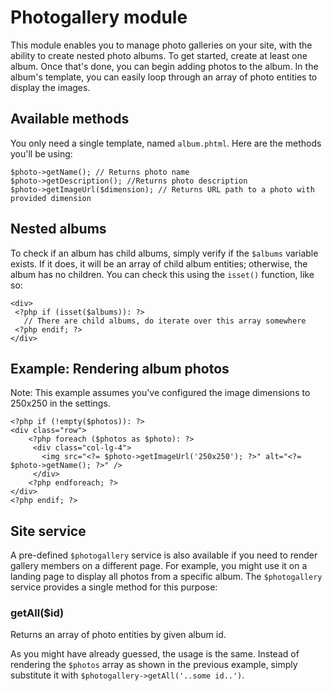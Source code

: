 
Photogallery module
=====

This module enables you to manage photo galleries on your site, with the ability to create nested photo albums. To get started, create at least one album. Once that's done, you can begin adding photos to the album. In the album's template, you can easily loop through an array of photo entities to display the images.

## Available methods

You only need a single template, named `album.phtml`. Here are the methods you'll be using:

    $photo->getName(); // Returns photo name
    $photo->getDescription(); //Returns photo description
    $photo->getImageUrl($dimension); // Returns URL path to a photo with provided dimension



## Nested albums

To check if an album has child albums, simply verify if the `$albums` variable exists. If it does, it will be an array of child album entities; otherwise, the album has no children. You can check this using the `isset()` function, like so:
 

    <div>
     <?php if (isset($albums)): ?>
       // There are child albums, do iterate over this array somewhere
     <?php endif; ?>
    </div>


## Example: Rendering album photos

Note: This example assumes you've configured the image dimensions to 250x250 in the settings.

    <?php if (!empty($photos)): ?>
    <div class="row">
	    <?php foreach ($photos as $photo): ?>
	     <div class="col-lg-4">
	       <img src="<?= $photo->getImageUrl('250x250'); ?>" alt="<?= $photo->getName(); ?>" />
	     </div>
	    <?php endforeach; ?>
    </div>
    <?php endif; ?>

## Site service

A pre-defined `$photogallery` service is also available if you need to render gallery members on a different page. For example, you might use it on a landing page to display all photos from a specific album. The `$photogallery` service provides a single method for this purpose:

### getAll($id)

Returns an array of photo entities by given album id.

As you might have already guessed, the usage is the same. Instead of rendering the `$photos` array as shown in the previous example, simply substitute it with `$photogallery->getAll('..some id..')`.